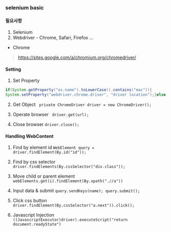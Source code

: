 ### selenium basic

#### 필요사항
1. Selenium
2. Webdriver - Chrome, Safari, Firefox ...

* Chrome
> https://sites.google.com/a/chromium.org/chromedriver/

#### Setting
1) Set Property
```java
if(System.getProperty("os.name").toLowerCase().contains("mac")){
System.setProperty("webdriver.chrome.driver", "driver location");}else if(System.getProperty("os.name").toLowerCase().contains("linux")){       System.setProperty("webdriver.chrome.driver", "driver location");}
```
2) Get Object
` private ChromeDriver driver = new ChromeDriver();`

3) Operate browser
` driver.get(url);`

4) Close browser
`driver.close();`

#### Handling WebContent
1. Find by element id
`WebElement query = driver.findElement(By.id("id"));`

2. Find by css selector
`driver.findElements(By.cssSelector("div.class"));`

3. Move child or parent element
`webElements.get(i).findElement(By.xpath(".//a"))` 

4. Input data & submit
`query.sendKeys(name); query.submit();`

5. Click css button
`driver.findElement(By.cssSelector("a.next")).click();`

6. Javascript Injection
`((JavascriptExecutor)driver).executeScript("return document.readyState")`
